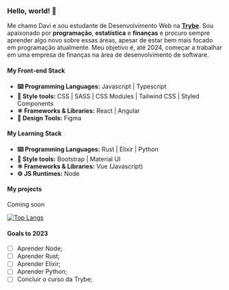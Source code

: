 ### Hello, world! 👋
Me chamo Davi e sou estudante de Desenvolvimento Web na **[Trybe](https://www.betrybe.com/)**. Sou apaixonado por **programação**, **estatística** e **finanças** e procuro sempre aprender algo novo sobre essas áreas, apesar de estar bem mais focado em programação atualmente. Meu objetivo é, até 2024, começar a trabalhar em uma empresa de finanças na área de desenvolvimento de software.

#### My Front-end Stack

- **⌨️ Programming Languages:** Javascript | Typescript
- **💅 Style tools:** CSS | SASS | CSS Modules | Tailwind CSS | Styled Components
- **⚛️ Frameworks & Libraries:** React | Angular
- **📏 Design Tools:** Figma

#### My Learning Stack

- **⌨️ Programming Languages:** Rust | Elixir | Python
- **💅 Style tools:** Bootstrap | Material UI
- **⚛️ Frameworks & Libraries:** Vue (Javascript)
- **⚙️ JS Runtimes:** Node

#### My projects
Coming soon

[![Top Langs](https://github-readme-stats.vercel.app/api/top-langs/?username=dn4davi&layout=compact)]([https://github.com/anuraghazra/github-readme-stats](https://github.com/dn4davi/))

#### Goals to 2023

- [ ] Aprender Node;
- [ ] Aprender Rust;
- [ ] Aprender Elixir;
- [ ] Aprender Python;
- [ ] Concluir o curso da Trybe;
